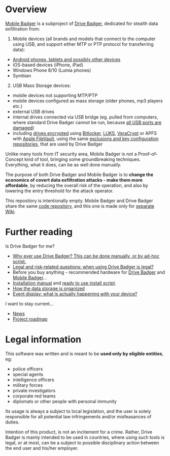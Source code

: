 # Overview

[Mobile Badger](https://github.com/drivebadger/mobilebadger/wiki) is a subproject of [Drive Badger](https://github.com/drivebadger/drivebadger), dedicated for stealth data exfiltration from:

1. Mobile devices (all brands and models that connect to the computer using USB, and support either MTP or PTP protocol for transferring data):

- [Android phones, tablets and possibly other devices](https://github.com/drivebadger/mobilebadger/wiki/Tested-systems)
- iOS-based devices (iPhone, iPad)
- Windows Phone 8/10 (Lumia phones)
- Symbian

2. USB Mass Storage devices:

- mobile devices not supporting MTP/PTP
- mobile devices configured as mass storage (older phones, mp3 players etc.)
- external USB drives
- internal drives connected via USB bridge (eg. pulled from computers, where standard Drive Badger cannot be run, because [all USB ports are damaged](https://github.com/drivebadger/drivebadger/wiki/Hardware-problems-(damaged-USB-ports)))
- including [drives encrypted](https://github.com/drivebadger/drivebadger/wiki/Encryption-support) using [Bitlocker](https://github.com/drivebadger/drivebadger/wiki/Encryption-support-(Bitlocker)), [LUKS](https://github.com/drivebadger/drivebadger/wiki/Encryption-support-(LUKS)), [VeraCrypt](https://github.com/drivebadger/drivebadger/wiki/Encryption-support-(VeraCrypt)) or APFS with [Apple FileVault](https://github.com/drivebadger/drivebadger/wiki/Encryption-support-(FileVault)), using the same [exclusions and key configuration repositories](https://github.com/drivebadger/drivebadger/wiki/Configuration-repositories), that are used by Drive Badger

Unlike many tools from IT security area, Mobile Badger is not a Proof-of-Concept kind of tool, bringing some groundbreaking techniques. Everything, what it does, can be as well done manually.

The purpose of both Drive Badger and Mobile Badger is to **change the economics of covert data exfiltration attacks - make them more affordable**, by reducing the overall risk of the operation, and also by lowering the entry threshold for the attack operator.

This repository is intentionally empty. Mobile Badger and Drive Badger share the same [code repository](https://github.com/drivebadger/drivebadger), and this one is made only for [separate Wiki](https://github.com/drivebadger/mobilebadger/wiki).


# Further reading

Is Drive Badger for me?

- [Why ever use Drive Badger? This can be done manually, or by ad-hoc script.](https://github.com/drivebadger/drivebadger/wiki/Frequently-Asked-Questions-(beginner))
- [Legal and risk-related questions: when using Drive Badger is legal?](https://github.com/drivebadger/project/wiki/Legal-questions)
- Before you buy anything - recommended hardware for [Drive Badger](https://github.com/drivebadger/drivebadger/wiki/Recommended-hardware) and [Mobile Badger](https://github.com/drivebadger/mobilebadger/wiki/Recommended-hardware)...
- [Installation manual](https://github.com/drivebadger/mobilebadger/wiki/Installing) and [ready to use install script](https://github.com/drivebadger/mobilebadger/wiki/Install-script).
- [How the data storage is organized](https://github.com/drivebadger/mobilebadger/wiki/Data-storage)
- [Event display: what is actually happening with your device?](https://github.com/drivebadger/mobilebadger/wiki/Events-display)

I want to stay current...

- [News](https://github.com/drivebadger/project/wiki/News)
- [Project roadmap](https://github.com/drivebadger/project/wiki/Roadmap)


# Legal information

This software was written and is meant to be **used only by eligible entities**, eg:

- police officers
- special agents
- intelligence officers
- military forces
- private investigators
- corporate red teams
- diplomats or other people with personal immunity

Its usage is always a subject to local legislation, and the user is solely responsible for all potential law infringements
and/or misfeasances of duties.

Intention of this product, is not an incitement for a crime. Rather, Drive Badger is mainly intended to be used in countries, where
using such tools is legal, or at most, can be a subject to possible disciplinary action between the end user and his/her employer.
